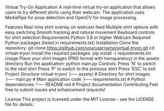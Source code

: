 Virtual Try-On Application
A real-time virtual try-on application that allows users to try different shirts using their webcam. The application uses MediaPipe for pose detection and OpenCV for image processing.

Features
Real-time shirt overlay on webcam feed
Multiple shirt options with easy switching
Smooth tracking and natural movement
Keyboard controls for shirt selection
Requirements
Python 3.8 or higher
Webcam
Required Python packages (listed in requirements.txt)
Installation
Clone the repository:
git clone https://github.com/yourusername/virtual-tryon.git
cd virtual-tryon
Install the required packages:
pip install -r requirements.txt
Usage
Place your shirt images (PNG format with transparency) in the assets directory
Run the application:
python main.py
Controls:
Press 'N' to switch to the next shirt
Press 'P' to switch to the previous shirt
Press 'ESC' to exit
Project Structure
virtual-tryon/
├── assets/           # Directory for shirt images
├── main.py          # Main application code
├── requirements.txt # Python dependencies
└── README.md       # Project documentation
Contributing
Feel free to submit issues and enhancement requests!

License
This project is licensed under the MIT License - see the LICENSE file for details.
